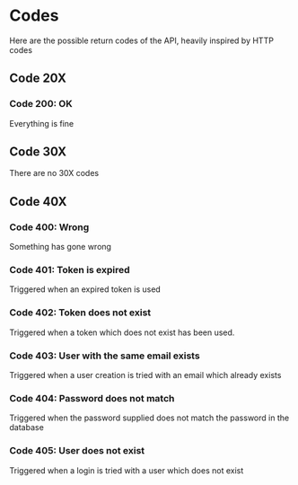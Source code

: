 # Codes
Here are the possible return codes of the API, heavily inspired by HTTP codes

## Code 20X
### Code 200: OK
Everything is fine

## Code 30X
There are no 30X codes

## Code 40X
### Code 400: Wrong
Something has gone wrong

### Code 401: Token is expired
Triggered when an expired token is used

### Code 402: Token does not exist
Triggered when a token which does not exist has been used.

### Code 403: User with the same email exists
Triggered when a user creation is tried with an email which already exists

### Code 404: Password does not match
Triggered when the password supplied does not match the password in the database

### Code 405: User does not exist
Triggered when a login is tried with a user which does not exist
